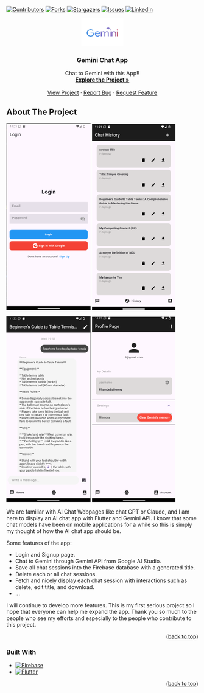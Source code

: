 <a id="readme-top"></a>

[![Contributors][contributors-shield]][contributors-url]
[![Forks][forks-shield]][forks-url]
[![Stargazers][stars-shield]][stars-url]
[![Issues][issues-shield]][issues-url]
[![LinkedIn][linkedin-shield]][linkedin-url]

<div align="center">
  <a href="https://github.com/PhamLeBaDuong/Gemini_Chat_App">
    <img src="images/geminilogo" alt="Logo" width="110" height="75">
  </a>

  <h3 align="center">Gemini Chat App</h3>

  <p align="center">
    Chat to Gemini with this App!!
    <br />
    <a href="https://github.com/PhamLeBaDuong/Gemini_Chat_App"><strong>Explore the Project »</strong></a>
    <br />
    <br />
    <a href="https://github.com/PhamLeBaDuong/Gemini_Chat_App">View Project</a>
    ·
    <a href="https://github.com/PhamLeBaDuong/Gemini_Chat_App/issues/new?labels=bug&template=bug-report---.md">Report Bug</a>
    ·
    <a href="https://github.com/PhamLeBaDuong/Gemini_Chat_App/issues/new?labels=enhancement&template=feature-request---.md">Request Feature</a>
  </p>
</div>

## About The Project

![Product Name Screen Shot1][product-screenshot1]
![Product Name Screen Shot2][product-screenshot2]

![Product Name Screen Shot3][product-screenshot3]
![Product Name Screen Shot4][product-screenshot4]

We are familiar with AI Chat Webpages like chat GPT or Claude, and I am here to display an AI chat app with Flutter and Gemini API. I know that some chat models have been on mobile applications for a while so this is simply my thought of how the AI chat app should be.

Some features of the app:
* Login and Signup page.
* Chat to Gemini through Gemini API from Google AI Studio.
* Save all chat sessions into the Firebase database with a generated title.
* Delete each or all chat sessions.
* Fetch and nicely display each chat session with interactions such as delete, edit title, and download.
* ...

I will continue to develop more features. This is my first serious project so I hope that everyone can help me expand the app. Thank you so much to the people who see my efforts and especially to the people who contribute to this project.

<p align="right">(<a href="#readme-top">back to top</a>)</p>

### Built With

* [![Firebase][Firebase.com]][Firebase-url]
* [![Flutter][Flutter.dev]][Flutter-url]

<p align="right">(<a href="#readme-top">back to top</a>)</p>

[contributors-shield]: https://img.shields.io/github/contributors/PhamLeBaDuong/Gemini_Chat_App.svg?style=for-the-badge
[contributors-url]: https://github.com/PhamLeBaDuong/Gemini_Chat_App/graphs/contributors
[forks-shield]: https://img.shields.io/github/forks/PhamLeBaDuong/Gemini_Chat_App.svg?style=for-the-badge
[forks-url]: https://github.com/PhamLeBaDuong/Gemini_Chat_App/network/members
[stars-shield]: https://img.shields.io/github/stars/PhamLeBaDuong/Gemini_Chat_App.svg?style=for-the-badge
[stars-url]: https://github.com/PhamLeBaDuong/Gemini_Chat_App/stargazers
[issues-shield]: https://img.shields.io/github/issues/PhamLeBaDuong/Gemini_Chat_App.svg?style=for-the-badge
[issues-url]: https://github.com/PhamLeBaDuong/Gemini_Chat_App/issues

[linkedin-shield]: https://img.shields.io/badge/-LinkedIn-black.svg?style=for-the-badge&logo=linkedin&colorB=555
[linkedin-url]: https://www.linkedin.com/in/ba-duong-pham-le-511164170/

[Firebase.com]: https://img.shields.io/badge/Firebase-DD0031?style=for-the-badge&logo=firebase&logoColor=white
[Firebase-url]: https://firebase.com/

[Flutter.dev]: https://img.shields.io/badge/Flutter-0769AD?style=for-the-badge&logo=flutter&logoColor=white
[Flutter-url]: https://Flutter.dev 
[product-screenshot1]: images/Screenshot1.png
[product-screenshot2]: images/Screenshot2.png
[product-screenshot3]: images/Screenshot3.png
[product-screenshot4]: images/Screenshot4.png
